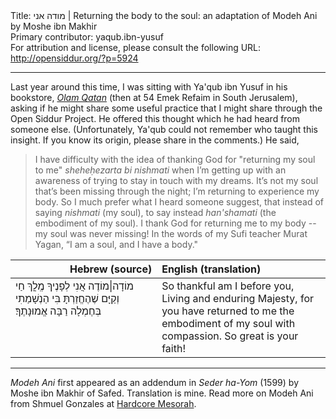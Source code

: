 <html>
<head></head>
<body>
Title: מודה אני | Returning the body to the soul: an adaptation of Modeh Ani by Moshe ibn Makhir<br />
Primary contributor: yaqub.ibn-yusuf<br />
For attribution and license, please consult the following URL: <a href="http://opensiddur.org/?p=5924">http://opensiddur.org/?p=5924</a>
<p />
<hr />

Last year around this time, I was sitting with Ya'qub ibn Yusuf in  his bookstore, <em><a href="http://www.olamqatan.com">Olam Qatan</a></em> (then at 54 Emek Refaim in South Jerusalem), asking if he might share some useful practice that I might share through the Open Siddur Project. He offered this thought which he had heard from someone else. (Unfortunately, Ya'qub could not remember who taught this insight. If you know its origin, please share in the comments.) He said,

<blockquote>
I have difficulty with the idea of thanking God for "returning my soul to me" <em>sheheḥezarta bi nishmati</em> when I’m getting up with an awareness of trying to stay in touch with my dreams. It’s not my soul that’s been missing through the night; I’m returning to experience my body. So I much prefer what I heard someone suggest, that instead of saying <em>nishmati</em> (my soul), to say instead <em>han'shamati</em> (the embodiment of my soul). I thank God for returning me to my body -- my soul was never missing! In the words of my Sufi teacher Murat Yagan, “I am a soul, and I have a body."</blockquote>

<table style="margin-left: auto;margin-right: auto;" class="draggable">
<thead><tr><th id="x" style="text-align: right;">Hebrew (source)</th><th style="text-align: left;">English (translation)</th></tr></thead>
<tbody>
<tr><td style="vertical-align:top;" width="46%">
<div class="liturgy"><span lang="he">
מוֹדָה|מוֹדֶה אֲנִי לְפָנֶיךָ
מֶֽלֳךְ חַי וְקַיָּם
שֶׁהֶחֱזַרְתָּ בִּי
הַנְשָׁמַתִי
בְּחֶמְלָה
רַבָּה אֱמוּנָתֶךָ‏׃
</span></div></td>
 
<td style="vertical-align:top;" width="53%"><div class="english">
So thankful am I before you,
Living and enduring Majesty,
for you have returned to me 
the embodiment of my soul
with compassion.
So great is your faith!</td>
</tr>
</tbody></table>

<hr />

<em>Modeh Ani</em> first appeared as an addendum in <em>Seder ha-Yom</em> (1599) by Moshe ibn Makhir of Safed. Translation is mine. Read more on Modeh Ani from Shmuel Gonzales at <a href="https://hardcoremesorah.wordpress.com/2011/08/20/modeh-ani-i-give-thanks-before-you/">Hardcore Mesorah</a>.
</body>
</html>